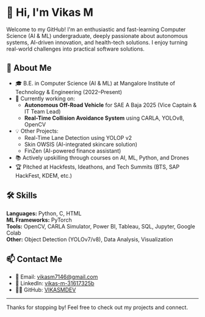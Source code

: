 # 👋 Hi, I'm Vikas M

Welcome to my GitHub! I'm an enthusiastic and fast-learning Computer Science (AI & ML) undergraduate, deeply passionate about autonomous systems, AI-driven innovation, and health-tech solutions. I enjoy turning real-world challenges into practical software solutions.

## 🚀 About Me

- 🎓 B.E. in Computer Science (AI & ML) at Mangalore Institute of Technology & Engineering (2022–Present)
- 🔭 Currently working on:
  - **Autonomous Off-Road Vehicle** for SAE A Baja 2025 (Vice Captain & IT Team Lead)
  - **Real-Time Collision Avoidance System** using CARLA, YOLOv8, OpenCV
- 💡 Other Projects:
  - Real-Time Lane Detection using YOLOP v2
  - Skin OWSIS (AI-integrated skincare solution)
  - FinZen (AI-powered finance assistant)
- 📚 Actively upskilling through courses on AI, ML, Python, and Drones
- 🏆 Pitched at Hackfests, Ideathons, and Tech Summits (BTS, SAP HackFest, KDEM, etc.)

## 🛠️ Skills

**Languages:** Python, C, HTML  
**ML Frameworks:** PyTorch  
**Tools:** OpenCV, CARLA Simulator, Power BI, Tableau, SQL, Jupyter, Google Colab  
**Other:** Object Detection (YOLOv7/v8), Data Analysis, Visualization

## 📫 Contact Me

- 📧 Email: [vikasm7146@gmail.com](mailto:vikasm7146@gmail.com)  
- 💼 LinkedIn: [vikas-m-31617325b](https://www.linkedin.com/in/vikas-m-31617325b)  
- 🧑‍💻 GitHub: [VIKASMDEV](https://github.com/VIKASMDEV)

---

Thanks for stopping by! Feel free to check out my projects and connect.
